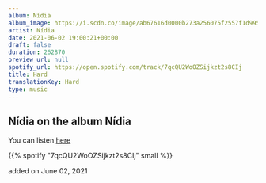 ```yaml
---
album: Nídia
album_image: https://i.scdn.co/image/ab67616d0000b273a256075f2557f1d995df9f8e
artist: Nídia
date: 2021-06-02 19:00:21+00:00
draft: false
duration: 262870
preview_url: null
spotify_url: https://open.spotify.com/track/7qcQU2WoOZSijkzt2s8CIj
title: Hard
translationKey: Hard
type: music
---
```


## Nídia on the album Nídia

You can listen [here](https://open.spotify.com/track/7qcQU2WoOZSijkzt2s8CIj)

{{% spotify "7qcQU2WoOZSijkzt2s8CIj" small %}}

added on June 02, 2021